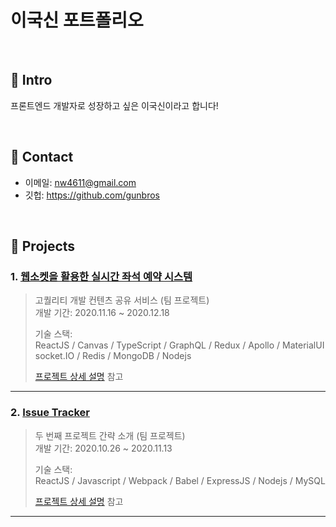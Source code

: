 # 이국신 포트폴리오

</br>

## :pushpin: Intro

프론트엔드 개발자로 성장하고 싶은 이국신이라고 합니다!

</br>

## :pushpin: Contact

- 이메일: nw4611@gmail.com
- 깃헙: https://github.com/gunbros

</br>

## :pushpin: Projects

### 1. [웹소켓을 활용한 실시간 좌석 예약 시스템](https://github.com/boostcamp-2020/Project07-A-RealTime-Seat-Reservation-System)

> 고퀄리티 개발 컨텐츠 공유 서비스 (팀 프로젝트)  
> 개발 기간: 2020.11.16 ~ 2020.12.18
>
> 기술 스택:  
> ReactJS / Canvas / TypeScript / GraphQL / Redux / Apollo / MaterialUI  
> socket.IO / Redis / MongoDB / Nodejs
>
> [프로젝트 상세 설명](https://github.com/boostcamp-2020/Project07-A-RealTime-Seat-Reservation-System) 참고

---

### 2. [Issue Tracker](https://github.com/GunBros/IssueTracker-21)

> 두 번째 프로젝트 간략 소개 (팀 프로젝트)  
> 개발 기간: 2020.10.26 ~ 2020.11.13
>
> 기술 스택:  
> ReactJS / Javascript / Webpack / Babel / ExpressJS / Nodejs / MySQL
>
> [프로젝트 상세 설명](https://github.com/GunBros/IssueTracker-21) 참고

---

